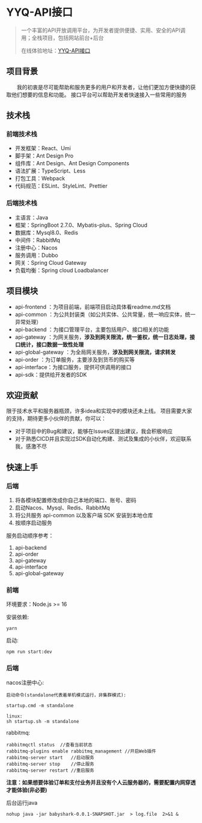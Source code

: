 # YYQ-API接口

> 一个丰富的API开放调用平台，为开发者提供便捷、实用、安全的API调用；全栈项目，包括网站前台+后台
>
>
> 
>
> 在线体验地址：[YYQ-API接口](http://yyq-api.yyq-personal-code.cn/)




## 项目背景

&emsp;&emsp;我的初衷是尽可能帮助和服务更多的用户和开发者，让他们更加方便快捷的获取他们想要的信息和功能。
接口平台可以帮助开发者快速接入一些常用的服务



## 技术栈

### 前端技术栈

- 开发框架：React、Umi
- 脚手架：Ant Design Pro
- 组件库：Ant Design、Ant Design Components
- 语法扩展：TypeScript、Less
- 打包工具：Webpack
- 代码规范：ESLint、StyleLint、Prettier



### 后端技术栈

- 主语言：Java
- 框架：SpringBoot 2.7.0、Mybatis-plus、Spring Cloud
- 数据库：Mysql8.0、Redis
- 中间件：RabbitMq
- 注册中心：Nacos
- 服务调用：Dubbo
- 网关：Spring Cloud Gateway
- 负载均衡：Spring cloud Loadbalancer



## 项目模块

- api-frontend ：为项目前端，前端项目启动具体看readme.md文档
- api-common ：为公共封装类（如公共实体、公共常量，统一响应实体，统一异常处理）
- api-backend ：为接口管理平台，主要包括用户、接口相关的功能
- api-gateway ：为网关服务，**涉及到网关限流，统一鉴权，统一日志处理，接口统计，接口数据一致性处理**
- api-global-gateway ：为全局网关服务，**涉及到网关限流，请求转发**
- api-order ：为订单服务，主要涉及到货币的购买等
- api-interface：为接口服务，提供可供调用的接口
- api-sdk：提供给开发者的SDK



## 欢迎贡献
限于技术水平和服务器瓶颈，许多idea和实现中的模块还未上线。
项目需要大家的支持，期待更多小伙伴的贡献，你可以：

- 对于项目中的Bug和建议，能够在Issues区提出建议，我会积极响应
- 对于熟悉CICD并且实现过SDK自动化构建、测试及集成的小伙伴，欢迎联系我，感激不尽


## 快速上手

### 后端

1. 将各模块配置修改成你自己本地的端口、账号、密码
2. 启动Nacos、Mysql、Redis、RabbitMq
3. 将公共服务 api-common 以及客户端 SDK 安装到本地仓库
4. 按顺序启动服务

服务启动顺序参考：
1. api-backend
2. api-order
3. api-gateway
4. api-interface
5. api-global-gateway


### 前端

环境要求：Node.js >= 16

安装依赖:

```
yarn
```

启动:

```
npm run start:dev
```

### 后端
nacos注册中心:

```
启动命令(standalone代表着单机模式运行，非集群模式):

startup.cmd -m standalone

linux:
sh startup.sh -m standalone
```

rabbitmq:

```
rabbitmqctl status	//查看当前状态
rabbitmq-plugins enable rabbitmq_management	//开启Web插件
rabbitmq-server start	//启动服务
rabbitmq-server stop	//停止服务
rabbitmq-server restart	//重启服务
```

**注意：如果想要体验订单和支付业务并且没有个人云服务器的，需要配置内网穿透才能体验(非必要)**


后台运行java

```
nohup java -jar babyshark-0.0.1-SNAPSHOT.jar  > log.file  2>&1 &
```









